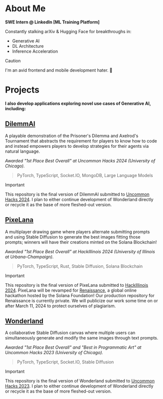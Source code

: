 # About Me

**SWE Intern @ LinkedIn [ML Training Platform]**

Constantly stalking arXiv & Hugging Face for breakthroughs in: 
* Generative AI
* DL Architecture
* Inference Acceleration

> [!CAUTION]
> I'm an avid frontend and mobile development hater. 🤗 

# Projects
**I also develop applications exploring novel use cases of Generative AI, including:**

## [DilemmAI](https://github.com/RizzwareEngineer/dilemmAI)
A playable demonstration of the Prisoner's Dilemma and Axelrod's Tournament that abstracts the requirement for players to know how to code and instead empowers players to develop strategies for their agents via natural language. 

_Awarded "1st Place Best Overall" at Uncommon Hacks 2024 (University of Chicago)._

> PyTorch, TypeScript, Socket.IO, MongoDB, Large Language Models

> [!IMPORTANT]
> This repository is the final version of DilemmAI submitted to [Uncommon Hacks 2024](https://uncommon-hacks-2024.devpost.com/). I plan to either continue development of Wonderland directly  or recycle it as the base of more fleshed-out version.


## [PixeLana](https://github.com/RizzwareEngineer/PixeLana) 
A multiplayer drawing game where players alternate submitting prompts and using Stable Diffusion to generate the best images fitting those prompts; winners will have their creations minted on the Solana Blockchain!

_Awarded "1st Place Best Overall" at HackIllinois 2024 (University of Illinois at Urbana-Champaign)._

> PyTorch, TypeScript, Rust, Stable Diffusion, Solana Blockchain

> [!IMPORTANT]
> This repository is the final version of PixeLana submitted to [HackIllinois 2024](https://hackillinois-2024.devpost.com/). PixeLana will be revamped for [Renaissance](https://www.colosseum.org/renaissance), a global online hackathon hosted by the Solana Foundation! Our production repository for Renaissance is currently private. We will publicize our work some time on or after March 11, 2024 to protect ourselves of plagiarism. 

## [Wonderland](https://github.com/RizzwareEngineer/wonderland)
A collaborative Stable Diffusion canvas where multiple users can simultaneously generate and modify the same images through text prompts. 

_Awarded "1st Place Best Overall" and "Best in Programmatic Art" at Uncommon Hacks 2023 (University of Chicago)._

> PyTorch, TypeScript, Socket.IO, Stable Diffusion

> [!IMPORTANT]
> This repository is the final version of Wonderland submitted to [Uncommon Hacks 2023](https://github.com/RizzwareEngineer/wonderland). I plan to either continue development of Wonderland directly  or recycle it as the base of more fleshed-out version.

